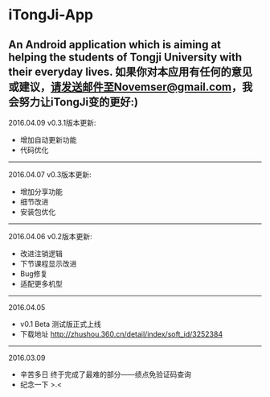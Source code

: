 # iTongJi-App
An Android application which is aiming at helping the students of Tongji University with their everyday lives.
如果你对本应用有任何的意见或建议，请发送邮件至Novemser@gmail.com，我会努力让iTongJi变的更好:)
--------------------
2016.04.09
v0.3.1版本更新:
- 增加自动更新功能
- 代码优化
--------------------
2016.04.07
v0.3版本更新:
- 增加分享功能
- 细节改进
- 安装包优化
--------------------
2016.04.06
v0.2版本更新:
- 改进注销逻辑
- 下节课程显示改进
- Bug修复
- 适配更多机型
--------------------
2016.04.05
- v0.1 Beta 测试版正式上线
- 下载地址 http://zhushou.360.cn/detail/index/soft_id/3252384
--------------------
2016.03.09
- 辛苦多日 终于完成了最难的部分——绩点免验证码查询
- 纪念一下 >.<
